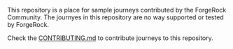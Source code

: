 This repository is a place for sample journeys contributed by the ForgeRock Community. The journyes in this repository are no way supported or tested by ForgeRock.

Check the [CONTRIBUTING.md](https://github.com/ForgeRock/forgerock-journeys-library/blob/ramyaparimi-contributing-guide-1/CONTRIBUTING.md) to contribute journeys to this repository.

